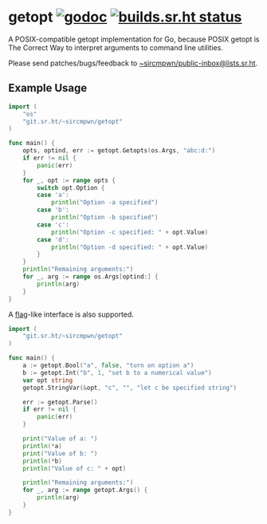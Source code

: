 # getopt [![godoc](https://godocs.io/git.sr.ht/~sircmpwn/getopt?status.svg)](https://godocs.io/git.sr.ht/~sircmpwn/getopt) [![builds.sr.ht status](https://builds.sr.ht/~sircmpwn/getopt.svg)](https://builds.sr.ht/~sircmpwn/getopt)

A POSIX-compatible getopt implementation for Go, because POSIX getopt is The
Correct Way to interpret arguments to command line utilities.

Please send patches/bugs/feedback to
[~sircmpwn/public-inbox@lists.sr.ht](https://lists.sr.ht/~sircmpwn/public-inbox).

## Example Usage

```go
import (
	"os"
	"git.sr.ht/~sircmpwn/getopt"
)

func main() {
	opts, optind, err := getopt.Getopts(os.Args, "abc:d:")
	if err != nil {
		panic(err)
	}
	for _, opt := range opts {
		switch opt.Option {
		case 'a':
			println("Option -a specified")
		case 'b':
			println("Option -b specified")
		case 'c':
			println("Option -c specified: " + opt.Value)
		case 'd':
			println("Option -d specified: " + opt.Value)
		}
	}
	println("Remaining arguments:")
	for _, arg := range os.Args[optind:] {
		println(arg)
	}
}
```

A [flag](https://golang.org/pkg/flag/)-like interface is also supported.

```go
import (
	"git.sr.ht/~sircmpwn/getopt"
)

func main() {
	a := getopt.Bool("a", false, "turn on option a")
	b := getopt.Int("b", 1, "set b to a numerical value")
	var opt string
	getopt.StringVar(&opt, "c", "", "let c be specified string")

	err := getopt.Parse()
	if err != nil {
		panic(err)
	}

	print("Value of a: ")
	println(*a)
	print("Value of b: ")
	println(*b)
	println("Value of c: " + opt)

	println("Remaining arguments:")
	for _, arg := range getopt.Args() {
		println(arg)
	}
}
```
